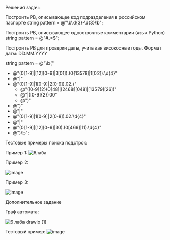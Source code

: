 Решения задач:

Построить РВ, описывающее код подразделения в российском паспорте
string pattern = @"\b\d{3}-\d{3}\b";

Построить РВ, описывающее однострочные комментарии (язык Python)
string pattern = @"#.*$";

Построить РВ для проверки даты, учитывая високосные годы.
Формат даты: DD.MM.YYYY

string pattern = @"\b("
+ @"(0[1-9]|[12][0-9]|3[01])\.(0[13578]|1[02])\.\d{4}"
+ @"|"
+ @"(0[1-9]|1[0-9]|2[0-9])\.02\.("
    + @"([0-9]{2}(0[48]|[2468][048]|[13579][26])"  
    + @"|([0-9]{2})00"                            
    + @")"
+ @")"
+ @"|"
+ @"(0[1-9]|1[0-9]|2[0-8])\.02\.\d{4}"
+ @"|"
+ @"(0[1-9]|[12][0-9]|30)\.(0[469]|11)\.\d{4}"
+ @")\b";

Тестовые примеры поиска подстрок:

Пример 1:
![6лаба](https://github.com/user-attachments/assets/017bb0a9-3b15-4564-81f6-611b46030648)

Пример 2:

![image](https://github.com/user-attachments/assets/4580d486-0dc3-4096-acc4-7ea3f48f40d2)

Пример 3:

![image](https://github.com/user-attachments/assets/68b97b32-36f8-452e-9f06-7cbe28eb7d9c)

Дополнительное задание

Граф автомата: 

![6 лаба drawio (1)](https://github.com/user-attachments/assets/928f8e67-c70a-43f2-abe4-75e2b5473469)


Тестовый пример: 
![image](https://github.com/user-attachments/assets/865be479-1e92-4207-8c87-f2a41959bc05)

